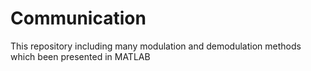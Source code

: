 # Communication
This repository including many modulation and demodulation methods which been presented in MATLAB 
